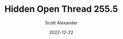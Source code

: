 ---
layout: podcast
title: "Hidden Open Thread 255.5"
author: Scott Alexander
description: https://astralcodexten.substack.com/p/hidden-open-thread-2555
date: 2022-12-22
length: 37644
duration: 9
guid: hidden-open-thread-2555
---